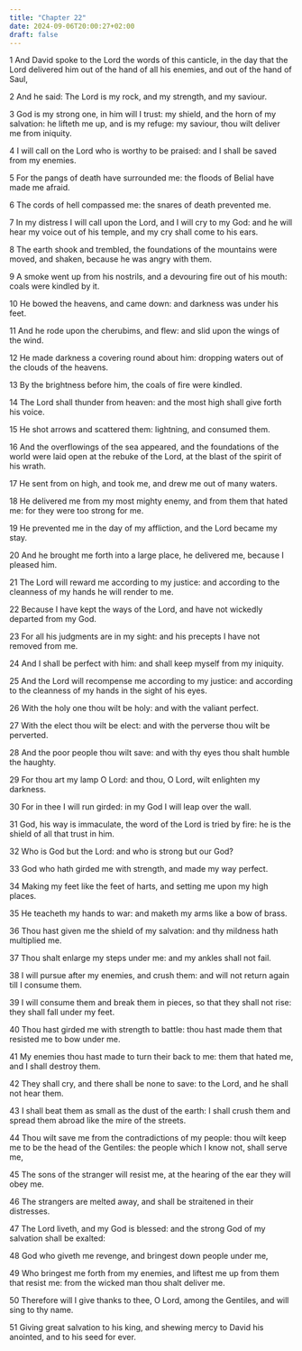 ```yaml
---
title: "Chapter 22"
date: 2024-09-06T20:00:27+02:00
draft: false
---
```



1 And David spoke to the Lord the words of this canticle, in the day that the Lord delivered him out of the hand of all his enemies, and out of the hand of Saul,

2 And he said: The Lord is my rock, and my strength, and my saviour.

3 God is my strong one, in him will I trust: my shield, and the horn of my salvation: he lifteth me up, and is my refuge: my saviour, thou wilt deliver me from iniquity.

4 I will call on the Lord who is worthy to be praised: and I shall be saved from my enemies.

5 For the pangs of death have surrounded me: the floods of Belial have made me afraid.

6 The cords of hell compassed me: the snares of death prevented me.

7 In my distress I will call upon the Lord, and I will cry to my God: and he will hear my voice out of his temple, and my cry shall come to his ears.

8 The earth shook and trembled, the foundations of the mountains were moved, and shaken, because he was angry with them.

9 A smoke went up from his nostrils, and a devouring fire out of his mouth: coals were kindled by it.

10 He bowed the heavens, and came down: and darkness was under his feet.

11 And he rode upon the cherubims, and flew: and slid upon the wings of the wind.

12 He made darkness a covering round about him: dropping waters out of the clouds of the heavens.

13 By the brightness before him, the coals of fire were kindled.

14 The Lord shall thunder from heaven: and the most high shall give forth his voice.

15 He shot arrows and scattered them: lightning, and consumed them.

16 And the overflowings of the sea appeared, and the foundations of the world were laid open at the rebuke of the Lord, at the blast of the spirit of his wrath.

17 He sent from on high, and took me, and drew me out of many waters.

18 He delivered me from my most mighty enemy, and from them that hated me: for they were too strong for me.

19 He prevented me in the day of my affliction, and the Lord became my stay.

20 And he brought me forth into a large place, he delivered me, because I pleased him.

21 The Lord will reward me according to my justice: and according to the cleanness of my hands he will render to me.

22 Because I have kept the ways of the Lord, and have not wickedly departed from my God.

23 For all his judgments are in my sight: and his precepts I have not removed from me.

24 And I shall be perfect with him: and shall keep myself from my iniquity.

25 And the Lord will recompense me according to my justice: and according to the cleanness of my hands in the sight of his eyes.

26 With the holy one thou wilt be holy: and with the valiant perfect.

27 With the elect thou wilt be elect: and with the perverse thou wilt be perverted.

28 And the poor people thou wilt save: and with thy eyes thou shalt humble the haughty.

29 For thou art my lamp O Lord: and thou, O Lord, wilt enlighten my darkness.

30 For in thee I will run girded: in my God I will leap over the wall.

31 God, his way is immaculate, the word of the Lord is tried by fire: he is the shield of all that trust in him.

32 Who is God but the Lord: and who is strong but our God?

33 God who hath girded me with strength, and made my way perfect.

34 Making my feet like the feet of harts, and setting me upon my high places.

35 He teacheth my hands to war: and maketh my arms like a bow of brass.

36 Thou hast given me the shield of my salvation: and thy mildness hath multiplied me.

37 Thou shalt enlarge my steps under me: and my ankles shall not fail.

38 I will pursue after my enemies, and crush them: and will not return again till I consume them.

39 I will consume them and break them in pieces, so that they shall not rise: they shall fall under my feet.

40 Thou hast girded me with strength to battle: thou hast made them that resisted me to bow under me.

41 My enemies thou hast made to turn their back to me: them that hated me, and I shall destroy them.

42 They shall cry, and there shall be none to save: to the Lord, and he shall not hear them.

43 I shall beat them as small as the dust of the earth: I shall crush them and spread them abroad like the mire of the streets.

44 Thou wilt save me from the contradictions of my people: thou wilt keep me to be the head of the Gentiles: the people which I know not, shall serve me,

45 The sons of the stranger will resist me, at the hearing of the ear they will obey me.

46 The strangers are melted away, and shall be straitened in their distresses.

47 The Lord liveth, and my God is blessed: and the strong God of my salvation shall be exalted:

48 God who giveth me revenge, and bringest down people under me,

49 Who bringest me forth from my enemies, and liftest me up from them that resist me: from the wicked man thou shalt deliver me.

50 Therefore will I give thanks to thee, O Lord, among the Gentiles, and will sing to thy name.

51 Giving great salvation to his king, and shewing mercy to David his anointed, and to his seed for ever.

